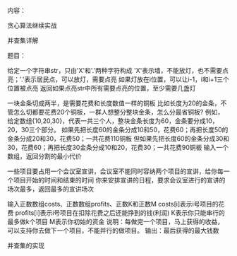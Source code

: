 内容：

贪心算法继续实战

并查集详解

题目：

给定一个字符串str，只由'X'和'.'两种字符构成
'X'表示墙，不能放灯，也不需要点亮；'.'表示居民点，可以放灯，需要点亮
如果灯放在i位置，可以让i-1，i和i+1三个位置被点亮
返回如果点亮str中所有需要点亮的位置，至少需要几盏灯

一块金条切成两半，是需要花费和长度数值一样的铜板
比如长度为20的金条，不管怎么切都要花费20个铜板，一群人想整分整块金条，怎么分最省铜板? 
例如，给定数组{10,20,30}，代表一共三个人，整块金条长度为60，金条要分成10，20，30三个部分。
如果先把长度60的金条分成10和50，花费60；再把长度50的金条分成20和30，花费50；一共花费110铜板
但如果先把长度60的金条分成30和30，花费60；再把长度30金条分成10和20，花费30；一共花费90铜板
输入一个数组，返回分割的最小代价

一些项目要占用一个会议室宣讲，会议室不能同时容纳两个项目的宣讲，给你每一个项目开始的时间和结束的时间
你来安排宣讲的日程，要求会议室进行的宣讲的场次最多，返回最多的宣讲场次

输入正数数组costs、正数数组profits、正数K和正数M
costs[i]表示i号项目的花费
profits[i]表示i号项目在扣除花费之后还能挣到的钱(利润)
K表示你只能串行的最多做k个项目
M表示你初始的资金
说明：每做完一个项目，马上获得的收益，可以支持你去做下一个项目，不能并行的做项目。
输出：最后获得的最大钱数

并查集的实现